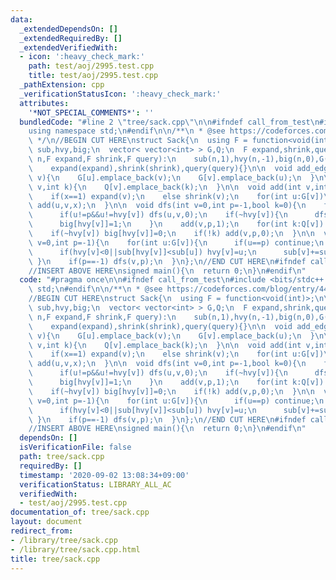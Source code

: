 ```yaml
---
data:
  _extendedDependsOn: []
  _extendedRequiredBy: []
  _extendedVerifiedWith:
  - icon: ':heavy_check_mark:'
    path: test/aoj/2995.test.cpp
    title: test/aoj/2995.test.cpp
  _pathExtension: cpp
  _verificationStatusIcon: ':heavy_check_mark:'
  attributes:
    '*NOT_SPECIAL_COMMENTS*': ''
  bundledCode: "#line 2 \"tree/sack.cpp\"\n\n#ifndef call_from_test\n#include <bits/stdc++.h>\n\
    using namespace std;\n#endif\n\n/**\n * @see https://codeforces.com/blog/entry/44351\n\
    \ */\n//BEGIN CUT HERE\nstruct Sack{\n  using F = function<void(int)>;\n\n  vector<int>\
    \ sub,hvy,big;\n  vector< vector<int> > G,Q;\n  F expand,shrink,query;\n\n  Sack(int\
    \ n,F expand,F shrink,F query):\n    sub(n,1),hvy(n,-1),big(n,0),G(n),Q(n),\n\
    \    expand(expand),shrink(shrink),query(query){}\n\n  void add_edge(int u,int\
    \ v){\n    G[u].emplace_back(v);\n    G[v].emplace_back(u);\n  }\n\n  void add_query(int\
    \ v,int k){\n    Q[v].emplace_back(k);\n  }\n\n  void add(int v,int p,int x){\n\
    \    if(x==1) expand(v);\n    else shrink(v);\n    for(int u:G[v])\n      if(u!=p&&!big[u])\
    \ add(u,v,x);\n  }\n\n  void dfs(int v=0,int p=-1,bool k=0){\n    for(int u:G[v])\n\
    \      if(u!=p&&u!=hvy[v]) dfs(u,v,0);\n    if(~hvy[v]){\n      dfs(hvy[v],v,1);\n\
    \      big[hvy[v]]=1;\n    }\n    add(v,p,1);\n    for(int k:Q[v]) query(k);\n\
    \    if(~hvy[v]) big[hvy[v]]=0;\n    if(!k) add(v,p,0);\n  }\n\n  void build(int\
    \ v=0,int p=-1){\n    for(int u:G[v]){\n      if(u==p) continue;\n      build(u,v);\n\
    \      if(hvy[v]<0||sub[hvy[v]]<sub[u]) hvy[v]=u;\n      sub[v]+=sub[u];\n   \
    \ }\n    if(p==-1) dfs(v,p);\n  }\n};\n//END CUT HERE\n#ifndef call_from_test\n\
    //INSERT ABOVE HERE\nsigned main(){\n  return 0;\n}\n#endif\n"
  code: "#pragma once\n\n#ifndef call_from_test\n#include <bits/stdc++.h>\nusing namespace\
    \ std;\n#endif\n\n/**\n * @see https://codeforces.com/blog/entry/44351\n */\n\
    //BEGIN CUT HERE\nstruct Sack{\n  using F = function<void(int)>;\n\n  vector<int>\
    \ sub,hvy,big;\n  vector< vector<int> > G,Q;\n  F expand,shrink,query;\n\n  Sack(int\
    \ n,F expand,F shrink,F query):\n    sub(n,1),hvy(n,-1),big(n,0),G(n),Q(n),\n\
    \    expand(expand),shrink(shrink),query(query){}\n\n  void add_edge(int u,int\
    \ v){\n    G[u].emplace_back(v);\n    G[v].emplace_back(u);\n  }\n\n  void add_query(int\
    \ v,int k){\n    Q[v].emplace_back(k);\n  }\n\n  void add(int v,int p,int x){\n\
    \    if(x==1) expand(v);\n    else shrink(v);\n    for(int u:G[v])\n      if(u!=p&&!big[u])\
    \ add(u,v,x);\n  }\n\n  void dfs(int v=0,int p=-1,bool k=0){\n    for(int u:G[v])\n\
    \      if(u!=p&&u!=hvy[v]) dfs(u,v,0);\n    if(~hvy[v]){\n      dfs(hvy[v],v,1);\n\
    \      big[hvy[v]]=1;\n    }\n    add(v,p,1);\n    for(int k:Q[v]) query(k);\n\
    \    if(~hvy[v]) big[hvy[v]]=0;\n    if(!k) add(v,p,0);\n  }\n\n  void build(int\
    \ v=0,int p=-1){\n    for(int u:G[v]){\n      if(u==p) continue;\n      build(u,v);\n\
    \      if(hvy[v]<0||sub[hvy[v]]<sub[u]) hvy[v]=u;\n      sub[v]+=sub[u];\n   \
    \ }\n    if(p==-1) dfs(v,p);\n  }\n};\n//END CUT HERE\n#ifndef call_from_test\n\
    //INSERT ABOVE HERE\nsigned main(){\n  return 0;\n}\n#endif\n"
  dependsOn: []
  isVerificationFile: false
  path: tree/sack.cpp
  requiredBy: []
  timestamp: '2020-09-02 13:08:34+09:00'
  verificationStatus: LIBRARY_ALL_AC
  verifiedWith:
  - test/aoj/2995.test.cpp
documentation_of: tree/sack.cpp
layout: document
redirect_from:
- /library/tree/sack.cpp
- /library/tree/sack.cpp.html
title: tree/sack.cpp
---
```

